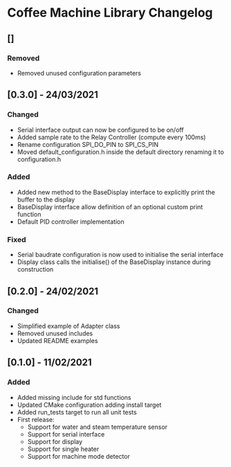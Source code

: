 # Coffee Machine Library Changelog

## []
### Removed
- Removed unused configuration parameters

## [0.3.0] - 24/03/2021
### Changed
- Serial interface output can now be configured to be on/off
- Added sample rate to the Relay Controller (compute every 100ms)
- Rename configuration SPI_DO_PIN to SPI_CS_PIN
- Moved default_configuration.h inside the default directory renaming it to configuration.h

### Added
- Added new method to the BaseDisplay interface to explicitly print the buffer to the display
- BaseDisplay interface allow definition of an optional custom print function
- Default PID controller implementation

### Fixed
- Serial baudrate configuration is now used to initialise the serial interface
- Display class calls the initialise() of the BaseDisplay instance during construction

## [0.2.0] - 24/02/2021
### Changed
- Simplified example of Adapter class
- Removed unused includes
- Updated README examples

## [0.1.0] - 11/02/2021
### Added
- Added missing include for std functions
- Updated CMake configuration adding install target
- Added run_tests target to run all unit tests
- First release:
  - Support for water and steam temperature sensor
  - Support for serial interface
  - Support for display
  - Support for single heater
  - Support for machine mode detector
